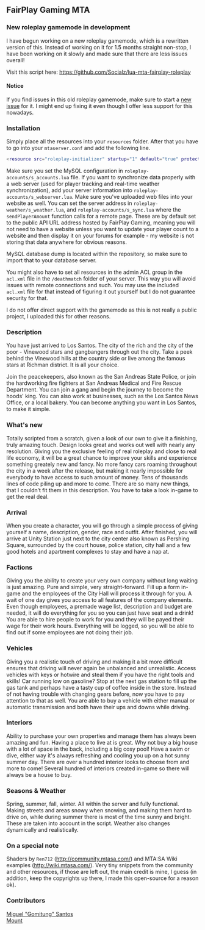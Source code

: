## FairPlay Gaming MTA

### New roleplay gamemode in development

I have begun working on a new roleplay gamemode, which is a rewritten version of this. Instead of working on it for 1.5 months straight non-stop, I have been working on it slowly and made sure that there are less issues overall!

Visit this script here: https://github.com/Socialz/lua-mta-fairplay-roleplay

#### Notice

If you find issues in this old roleplay gamemode, make sure to start a <a href="https://github.com/Socialz/lua-mta-fairplay/issues/new">new issue</a> for it. I might end up fixing it even though I offer less support for this nowadays.

### Installation

Simply place all the resources into your `resources` folder. After that you have to go into your `mtaserver.conf` and add the following line.

```lua
<resource src="roleplay-initializer" startup="1" default="true" protected="1" />
```

Make sure you set the MySQL configuration in `roleplay-accounts/s_accounts.lua` file. If you want to synchronize data properly with a web server (used for player tracking and real-time weather synchronization), add your server information into `roleplay-accounts/s_webserver.lua`. Make sure you've uploaded web files into your website as well. You can set the server address in `roleplay-weather/s_weather.lua`, and `roleplay-accounts/s_sync.lua` where the `sendPlayerAmount` function calls for a remote page. These are by default set to the public API URL address hosted by FairPlay Gaming, meaning you will not need to have a website unless you want to update your player count to a website and then display it on your forums for example - my website is not storing that data anywhere for obvious reasons.

MySQL database dump is located within the repository, so make sure to import that to your database server.

You might also have to set all resources in the admin ACL group in the `acl.xml` file in the `/deathmatch` folder of your server. This way you will avoid issues with remote connections and such. You may use the included `acl.xml` file for that instead of figuring it out yourself but I do not guarantee security for that.

I do not offer direct support with the gamemode as this is not really a public project, I uploaded this for other reasons.

### Description

You have just arrived to Los Santos. The city of the rich and the city of the poor - Vinewood stars and gangbangers through out the city. Take a peek behind the Vinewood hills at the country side or live among the famous stars at Richman district. It is all your choice.

Join the peacekeepers, also known as the San Andreas State Police, or join the hardworking fire fighters at San Andreas Medical and Fire Rescue Department. You can join a gang and begin the journey to become the hoods' king. You can also work at businesses, such as the Los Santos News Office, or a local bakery. You can become anything you want in Los Santos, to make it simple.

### What's new

Totally scripted from a scratch, given a look of our own to give it a finishing, truly amazing touch. Design looks great and works out well with nearly any resolution. Giving you the exclusive feeling of real roleplay and close to real life economy, it will be a great chance to improve your skills and experience something greately new and fancy. No more fancy cars roaming throughout the city in a week after the release, but making it nearly impossible for everybody to have access to such amount of money. Tens of thousands lines of code piling up and more to come. There are so many new things, that I couldn’t fit them in this description. You have to take a look in-game to get the real deal.

### Arrival

When you create a character, you will go through a simple process of giving yourself a name, description, gender, race and outfit. After finished, you will arrive at Unity Station just next to the city center also known as Pershing Square, surrounded by the court house, police station, city hall and a few good hotels and apartment complexes to stay and have a nap at.

### Factions

Giving you the ability to create your very own company without long waiting is just amazing. Pure and simple, very straight-forward. Fill up a form in-game and the employees of the City Hall will process it through for you. A wait of one day gives you access to all features of the company elements. Even though employees, a premade wage list, description and budget are needed, it will do everything for you so you can just have seat and a drink! You are able to hire people to work for you and they will be payed their wage for their work hours. Everything will be logged, so you will be able to find out if some employees are not doing their job.

### Vehicles

Giving you a realistic touch of driving and making it a bit more difficult ensures that driving will never again be unbalanced and unrealistic. Access vehicles with keys or hotwire and steal them if you have the right tools and skills! Car running low on gasoline? Stop at the next gas station to fill up the gas tank and perhaps have a tasty cup of coffee inside in the store. Instead of not having trouble with changing gears before, now you have to pay attention to that as well. You are able to buy a vehicle with either manual or automatic transmission and both have their ups and downs while driving.

### Interiors

Ability to purchase your own properties and manage them has always been amazing and fun. Having a place to live at is great. Why not buy a big house with a lot of space in the back, including a big cosy pool! Have a swim or dive, either way it's always refreshing and cooling you up on a hot sunny summer day. There are over a hundred interior looks to choose from and more to come! Several hundred of interiors created in-game so there will always be a house to buy.

### Seasons & Weather

Spring, summer, fall, winter. All within the server and fully functional. Making streets and areas snowy when snowing, and making them hard to drive on, while during summer there is most of the time sunny and bright. These are taken into account in the script. Weather also changes dynamically and realistically.

### On a special note

Shaders by `Ren712` (http://community.mtasa.com/) and MTA:SA Wiki examples (http://wiki.mtasa.com/).
Very tiny snippets from the community and other resources, if those are left out, the main credit is mine, I guess (in addition, keep the copyrights up there, I made this open-source for a reason ok).

### Contributors

<a href="https://github.com/Gomitung">Miguel "Gomitung" Santos</a>
<br />
<a href="https://www.youtube.com/watch?v=AtKZKl7Bgu0">Mount</a>
